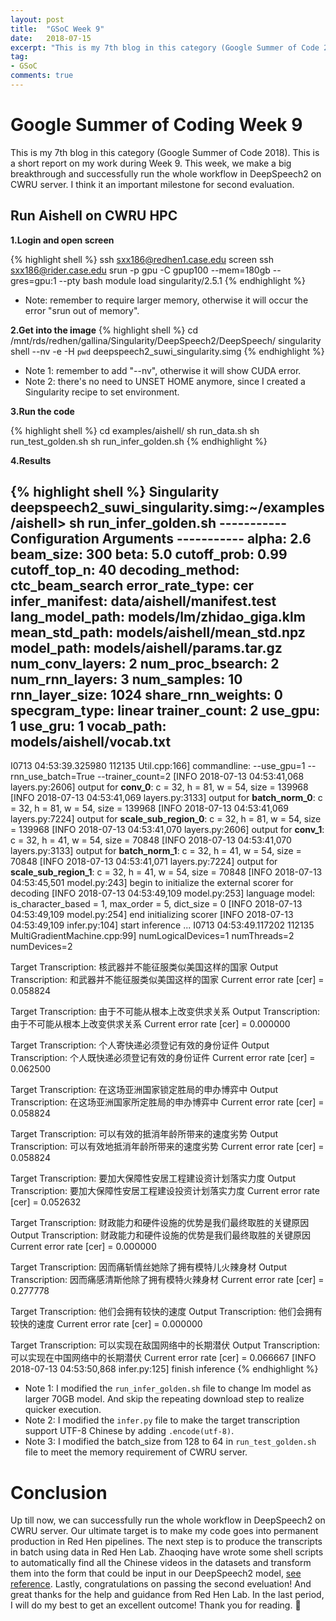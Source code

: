 ```yaml
---
layout: post
title:  "GSoC Week 9"
date:   2018-07-15
excerpt: "This is my 7th blog in this category (Google Summer of Code 2018). This is a short report on my work during Week 9. This week, we make a big breakthrough and successfully run the whole workflow in DeepSpeech2 on CWRU server."
tag:
- GSoC
comments: true
---
```


# Google Summer of Coding Week 9

This is my 7th blog in this category (Google Summer of Code 2018). This is a short report on my work during Week 9. This week, we make a big breakthrough and successfully run the whole workflow in DeepSpeech2 on CWRU server. I think it an important milestone for second evaluation.

## Run Aishell on CWRU HPC

**1.Login and open screen**

{% highlight shell %}
ssh sxx186@redhen1.case.edu
screen
ssh sxx186@rider.case.edu
srun -p gpu -C gpup100 --mem=180gb --gres=gpu:1 --pty bash
module load singularity/2.5.1
{% endhighlight %}

- Note: remember to require larger memory, otherwise it will occur the error "srun out of memory".

**2.Get into the image**
{% highlight shell %}
cd /mnt/rds/redhen/gallina/Singularity/DeepSpeech2/DeepSpeech/
singularity shell --nv -e -H `pwd` deepspeech2_suwi_singularity.simg
{% endhighlight %}

- Note 1: remember to add "--nv", otherwise it will show CUDA error.
- Note 2: there's no need to UNSET HOME anymore, since I created a Singularity recipe to set environment.

**3.Run the code**

{% highlight shell %}
cd examples/aishell/
sh run_data.sh
sh run_test_golden.sh
sh run_infer_golden.sh
{% endhighlight %}

**4.Results**


{% highlight shell %}
Singularity deepspeech2_suwi_singularity.simg:~/examples/aishell> sh run_infer_golden.sh 
-----------  Configuration Arguments -----------
alpha: 2.6
beam_size: 300
beta: 5.0
cutoff_prob: 0.99
cutoff_top_n: 40
decoding_method: ctc_beam_search
error_rate_type: cer
infer_manifest: data/aishell/manifest.test
lang_model_path: models/lm/zhidao_giga.klm
mean_std_path: models/aishell/mean_std.npz
model_path: models/aishell/params.tar.gz
num_conv_layers: 2
num_proc_bsearch: 2
num_rnn_layers: 3
num_samples: 10
rnn_layer_size: 1024
share_rnn_weights: 0
specgram_type: linear
trainer_count: 2
use_gpu: 1
use_gru: 1
vocab_path: models/aishell/vocab.txt
------------------------------------------------
I0713 04:53:39.325980 112135 Util.cpp:166] commandline:  --use_gpu=1 --rnn_use_batch=True --trainer_count=2 
[INFO 2018-07-13 04:53:41,068 layers.py:2606] output for __conv_0__: c = 32, h = 81, w = 54, size = 139968
[INFO 2018-07-13 04:53:41,069 layers.py:3133] output for __batch_norm_0__: c = 32, h = 81, w = 54, size = 139968
[INFO 2018-07-13 04:53:41,069 layers.py:7224] output for __scale_sub_region_0__: c = 32, h = 81, w = 54, size = 139968
[INFO 2018-07-13 04:53:41,070 layers.py:2606] output for __conv_1__: c = 32, h = 41, w = 54, size = 70848
[INFO 2018-07-13 04:53:41,070 layers.py:3133] output for __batch_norm_1__: c = 32, h = 41, w = 54, size = 70848
[INFO 2018-07-13 04:53:41,071 layers.py:7224] output for __scale_sub_region_1__: c = 32, h = 41, w = 54, size = 70848
[INFO 2018-07-13 04:53:45,501 model.py:243] begin to initialize the external scorer for decoding
[INFO 2018-07-13 04:53:49,109 model.py:253] language model: is_character_based = 1, max_order = 5, dict_size = 0
[INFO 2018-07-13 04:53:49,109 model.py:254] end initializing scorer
[INFO 2018-07-13 04:53:49,109 infer.py:104] start inference ...
I0713 04:53:49.117202 112135 MultiGradientMachine.cpp:99] numLogicalDevices=1 numThreads=2 numDevices=2

Target Transcription: 核武器并不能征服类似美国这样的国家
Output Transcription: 和武器并不能征服类似美国这样的国家
Current error rate [cer] = 0.058824

Target Transcription: 由于不可能从根本上改变供求关系
Output Transcription: 由于不可能从根本上改变供求关系
Current error rate [cer] = 0.000000

Target Transcription: 个人寄快递必须登记有效的身份证件
Output Transcription: 个人既快递必须登记有效的身份证件
Current error rate [cer] = 0.062500

Target Transcription: 在这场亚洲国家锁定胜局的申办博弈中
Output Transcription: 在这场亚洲国家所定胜局的申办博弈中
Current error rate [cer] = 0.058824

Target Transcription: 可以有效的抵消年龄所带来的速度劣势
Output Transcription: 可以有效地抵消年龄所带来的速度劣势
Current error rate [cer] = 0.058824

Target Transcription: 要加大保障性安居工程建设资计划落实力度
Output Transcription: 要加大保障性安居工程建设投资计划落实力度
Current error rate [cer] = 0.052632

Target Transcription: 财政能力和硬件设施的优势是我们最终取胜的关键原因
Output Transcription: 财政能力和硬件设施的优势是我们最终取胜的关键原因
Current error rate [cer] = 0.000000

Target Transcription: 因而痛斩情丝她除了拥有模特儿火辣身材
Output Transcription: 因而痛感清斯他除了拥有模特火辣身材
Current error rate [cer] = 0.277778

Target Transcription: 他们会拥有较快的速度
Output Transcription: 他们会拥有较快的速度
Current error rate [cer] = 0.000000

Target Transcription: 可以实现在敌国网络中的长期潜伏
Output Transcription: 可以实现在中国网络中的长期潜伏
Current error rate [cer] = 0.066667
[INFO 2018-07-13 04:53:50,868 infer.py:125] finish inference
{% endhighlight %}

- Note 1: I modified the `run_infer_golden.sh` file to change lm model as larger 70GB model. And skip the repeating download step to realize quicker execution.
- Note 2: I modified the `infer.py` file to make the target transcription support UTF-8 Chinese by adding `.encode(utf-8)`.
- Note 3: I modified the batch_size from 128 to 64 in `run_test_golden.sh` file to meet the memory requirement of CWRU server.

# Conclusion
Up till now, we can successfully run the whole workflow in DeepSpeech2 on CWRU server. Our ultimate target is to make my code goes into permanent production in Red Hen pipelines. The next step is to produce the transcripts in batch using data in Red Hen Lab. Zhaoqing have wrote some shell scripts to automatically find all the Chinese videos in the datasets and transform them into the form that could be input in our DeepSpeech2 model, [see reference](https://xuzhaoqing.github.io/archivers/Prepare-the-Data-2). Lastly, congratulations on passing the second eveluation! And great thanks for the help and guidance from Red Hen Lab. In the last period, I will do my best to get an excellent outcome! Thank you for reading. 🙂

